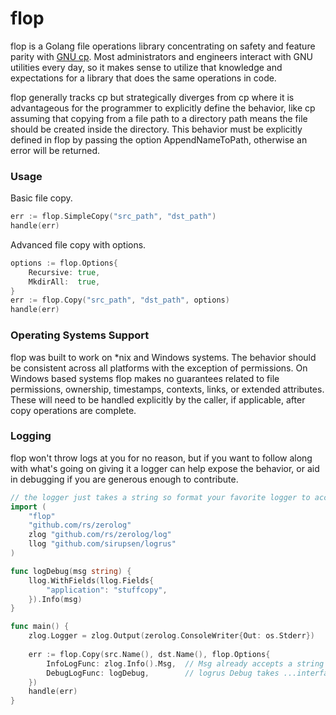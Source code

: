 # flop
flop is a Golang file operations library concentrating on safety and feature parity with
[GNU cp](https://www.gnu.org/software/coreutils/manual/html_node/cp-invocation.html).
Most administrators and engineers interact with GNU utilities every day, so it makes sense to utilize
that knowledge and expectations for a library that does the same operations in code.

flop generally tracks cp but strategically diverges from cp where it is advantageous for the programmer to explicitly
define the behavior, like cp assuming that copying from a file path to a directory path means the file should be created
inside the directory. This behavior must be explicitly defined in flop by passing the option AppendNameToPath, otherwise
an error will be returned.

### Usage
Basic file copy.
```go
err := flop.SimpleCopy("src_path", "dst_path")
handle(err)
```

Advanced file copy with options.
```go
options := flop.Options{
    Recursive: true,
    MkdirAll:  true,
}
err := flop.Copy("src_path", "dst_path", options)
handle(err)
```

### Operating Systems Support
flop was built to work on *nix and Windows systems.  The behavior should be consistent across all platforms with the
exception of permissions.  On Windows based systems flop makes no guarantees related to file permissions, ownership,
timestamps, contexts, links, or extended attributes.  These will need to be handled explicitly by the caller, if
applicable, after copy operations are complete.

### Logging
flop won't throw logs at you for no reason, but if you want to follow along with what's going on giving it a logger
can help expose the behavior, or aid in debugging if you are generous enough to contribute.
```go
// the logger just takes a string so format your favorite logger to accept one
import (
	"flop"
	"github.com/rs/zerolog"
	zlog "github.com/rs/zerolog/log"
	llog "github.com/sirupsen/logrus"
)

func logDebug(msg string) {
	llog.WithFields(llog.Fields{
		"application": "stuffcopy",
	}).Info(msg)
}

func main() {
	zlog.Logger = zlog.Output(zerolog.ConsoleWriter{Out: os.Stderr})
	
	err := flop.Copy(src.Name(), dst.Name(), flop.Options{
		InfoLogFunc: zlog.Info().Msg,  // Msg already accepts a string so we can just pass it directly
		DebugLogFunc: logDebug,        // logrus Debug takes ...interface{} so we need to wrap it
	})
	handle(err)
}
```
